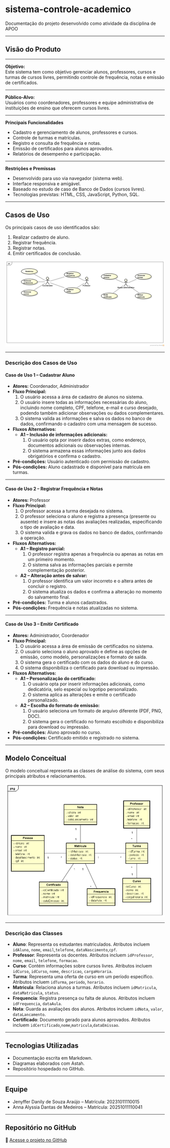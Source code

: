 # sistema-controle-academico

Documentação do projeto desenvolvido como atividade da disciplina de APOO

---

## **Visão do Produto**

---

**Objetivo:**  
Este sistema tem como objetivo gerenciar alunos, professores, cursos e turmas de cursos livres, permitindo controle de frequência, notas e emissão de certificados.

---

**Público-Alvo:**  
Usuários como coordenadores, professores e equipe administrativa de instituições de ensino que oferecem cursos livres.

---

**Principais Funcionalidades**  
- Cadastro e gerenciamento de alunos, professores e cursos.  
- Controle de turmas e matrículas.  
- Registro e consulta de frequência e notas.  
- Emissão de certificados para alunos aprovados.  
- Relatórios de desempenho e participação.

---

**Restrições e Premissas**  
- Desenvolvido para uso via navegador (sistema web).  
- Interface responsiva e amigável.  
- Baseado no estudo de caso de Banco de Dados (cursos livres).  
- Tecnologias previstas: HTML, CSS, JavaScript, Python, SQL.

---

## **Casos de Uso**

Os principais casos de uso identificados são:  
1. Realizar cadastro de aluno.  
2. Registrar frequência.
3. Registrar notas.  
4. Emitir certificados de conclusão.

![Diagrama de Casos de Uso](./imagens/diagrama-casos-de-uso.png)

---

### **Descrição dos Casos de Uso**

#### **Caso de Uso 1 – Cadastrar Aluno**
- **Atores:** Coordenador, Administrador  
- **Fluxo Principal:**  
  1. O usuário acessa a área de cadastro de alunos no sistema.  
  2. O usuário insere todas as informações necessárias do aluno, incluindo nome completo, CPF, telefone, e-mail e curso desejado, podendo também adicionar observações ou dados complementares.  
  3. O sistema valida as informações e salva os dados no banco de dados, confirmando o cadastro com uma mensagem de sucesso.  
- **Fluxos Alternativos:**  
  - **A1 – Inclusão de informações adicionais:**  
    1. O usuário opta por inserir dados extras, como endereço, documentos adicionais ou observações internas.  
    2. O sistema armazena essas informações junto aos dados obrigatórios e confirma o cadastro.  
- **Pré-condições:** Usuário autenticado com permissão de cadastro.  
- **Pós-condições:** Aluno cadastrado e disponível para matrícula em turmas.

---

#### **Caso de Uso 2 – Registrar Frequência e Notas**
- **Atores:** Professor  
- **Fluxo Principal:**  
  1. O professor acessa a turma desejada no sistema.  
  2. O professor seleciona o aluno e registra a presença (presente ou ausente) e insere as notas das avaliações realizadas, especificando o tipo de avaliação e data.  
  3. O sistema valida e grava os dados no banco de dados, confirmando a operação.  
- **Fluxos Alternativos:**  
  - **A1 – Registro parcial:**  
    1. O professor registra apenas a frequência ou apenas as notas em um primeiro momento.  
    2. O sistema salva as informações parciais e permite complementação posterior.  
  - **A2 – Alteração antes de salvar:**  
    1. O professor identifica um valor incorreto e o altera antes de concluir o registro.  
    2. O sistema atualiza os dados e confirma a alteração no momento do salvamento final.  
- **Pré-condições:** Turma e alunos cadastrados.  
- **Pós-condições:** Frequência e notas atualizadas no sistema.

---

#### **Caso de Uso 3 – Emitir Certificado**
- **Atores:** Administrador, Coordenador  
- **Fluxo Principal:**  
  1. O usuário acessa a área de emissão de certificados no sistema.  
  2. O usuário seleciona o aluno aprovado e define as opções de emissão, como modelo, personalizações e formato de saída.  
  3. O sistema gera o certificado com os dados do aluno e do curso.  
  4. O sistema disponibiliza o certificado para download ou impressão.  
- **Fluxos Alternativos:**  
  - **A1 – Personalização do certificado:**  
    1. O usuário opta por inserir informações adicionais, como dedicatória, selo especial ou logotipo personalizado.  
    2. O sistema aplica as alterações e emite o certificado personalizado.  
  - **A2 – Escolha do formato de emissão:**  
    1. O usuário seleciona um formato de arquivo diferente (PDF, PNG, DOC).  
    2. O sistema gera o certificado no formato escolhido e disponibiliza para download ou impressão.  
- **Pré-condições:** Aluno aprovado no curso.  
- **Pós-condições:** Certificado emitido e registrado no sistema.

---

## **Modelo Conceitual**

O modelo conceitual representa as classes de análise do sistema, com seus principais atributos e relacionamentos.

![Diagrama de Classes](./imagens/modelo-conceitual.png)

---

### **Descrição das Classes**

- **Aluno**: Representa os estudantes matriculados. Atributos incluem `idAluno`, `nome`, `email`,`telefone`, `dataNascimento`,`cpf`.  
- **Professor**: Representa os docentes. Atributos incluem `idProfessor`, `nome`, `email`, `telefone`, `formacao`.  
- **Curso**: Contém informações sobre cursos livres. Atributos incluem `idCurso`, `idCurso`, `nome`, `descricao`, `cargaHoraria`.  
- **Turma**: Representa uma oferta de curso em um período específico. Atributos incluem `idTurma`, `periodo`, `horario`.  
- **Matricula**: Relaciona alunos a turmas. Atributos incluem `idMatricula`, `dataMatricula`, `status`.  
- **Frequencia**: Registra presença ou falta de alunos. Atributos incluem `idFrequencia`, `dataAula`.  
- **Nota**: Guarda as avaliações dos alunos. Atributos incluem `idNota`, `valor`, `dataLancamento`.  
- **Certificado**: Documento gerado para alunos aprovados. Atributos incluem `idCertificado`,`nome`,`matricula`,`dataEmissao`.

---

## **Tecnologias Utilizadas**
- Documentação escrita em Markdown.  
- Diagramas elaborados com Astah.  
- Repositório hospedado no GitHub.  

---

## **Equipe**
- Jenyffer Danily de Souza Araújo – Matrícula: 20231011110015  
- Anna Alyssia Dantas de Medeiros – Matrícula: 20251011110041  

---

## **Repositório no GitHub**
🔗 [Acesse o projeto no GitHub](https://github.com/Jenypr/sistema-controle-academico)